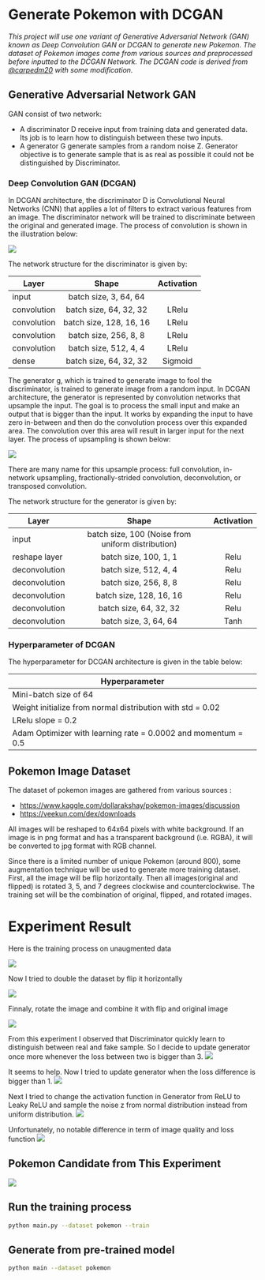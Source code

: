 # Generate Pokemon with DCGAN

*This project will use one variant of Generative Adversarial Network (GAN) known as Deep Convolution GAN or DCGAN to generate new Pokemon. The dataset of Pokemon images come from various sources and preprocessed before inputted to the DCGAN Network. The DCGAN code is derived from [@carpedm20](https://github.com/carpedm20/DCGAN-tensorflow) with some modification.*

## Generative Adversarial Network GAN
GAN consist of two network:

 - A discriminator D receive input from training data and generated data. Its job is to learn how to distinguish between these two inputs.
 - A generator G generate samples from a random noise Z. Generator objective is to generate sample that is as real as possible it could not be distinguished by Discriminator.

 ### Deep Convolution GAN (DCGAN)
In DCGAN architecture, the discriminator D is Convolutional Neural Networks (CNN) that applies a lot of filters to extract various features from an image. The discriminator network will be trained to discriminate between the original and generated image. The process of convolution is shown in the illustration below:

![](http://deeplearning.net/software/theano_versions/dev/_images/same_padding_no_strides_transposed.gif)

The network structure for the discriminator is given by:

| Layer        | Shape           | Activation           |
| ------------- |:-------------:|:-------------:|
| input     | batch size, 3, 64, 64 | |
| convolution      | batch size, 64, 32, 32  | LRelu |
| convolution      | batch size, 128, 16, 16  |LRelu | 
| convolution      | batch size, 256, 8, 8  | LRelu |
| convolution      | batch size, 512, 4, 4 | LRelu |
| dense      | batch size, 64, 32, 32 | Sigmoid |


The generator g, which is trained to generate image to fool the discriminator, is trained to generate image from a random input. In DCGAN architecture, the generator is represented by convolution networks that upsample the input. The goal is to process the small input and make an output that is bigger than the input. It works by expanding the input to have zero in-between and then do the convolution process over this expanded area. The convolution over this area will result in larger input for the next layer. The process of upsampling is shown below: 

![](http://deeplearning.net/software/theano_versions/dev/_images/padding_strides_transposed.gif)

There are many name for this upsample process: full convolution, in-network upsampling, fractionally-strided convolution, deconvolution, or transposed convolution. 

The network structure for the generator is given by:

| Layer        | Shape           | Activation           |
| ------------- |:-------------:|:-------------:|
| input     | batch size, 100 (Noise from uniform distribution) | |
| reshape layer      | batch size, 100, 1, 1  | Relu |
| deconvolution      | batch size, 512, 4, 4   |Relu | 
| deconvolution      | batch size, 256, 8, 8  | Relu |
| deconvolution      | batch size, 128, 16, 16 | Relu |
| deconvolution      | batch size, 64, 32, 32 | Relu |
| deconvolution      | batch size, 3, 64, 64 | Tanh |


 ### Hyperparameter of DCGAN
The hyperparameter for DCGAN architecture is given in the table below:

| Hyperparameter        |
| ------------- |
| Mini-batch size of 64     |
| Weight initialize from normal distribution with std = 0.02      |  
| LRelu slope = 0.2      |
| Adam Optimizer with learning rate = 0.0002 and momentum = 0.5      |


## Pokemon Image Dataset
The dataset of pokemon images are gathered from various sources :
 - https://www.kaggle.com/dollarakshay/pokemon-images/discussion
 - https://veekun.com/dex/downloads

All images will be reshaped to 64x64 pixels with white background. If an image is in png format and has a transparent background (i.e. RGBA), it will be converted to jpg format with RGB channel.

Since there is a limited number of unique Pokemon (around 800), some augmentation technique will be used to generate more training dataset. First, all the image will be flip horizontally. Then all images(original and flipped) is rotated 3, 5, and 7 degrees clockwise and counterclockwise. The training set will be the combination of original, flipped, and rotated images.

# Experiment Result
Here is the training process on unaugmented data

![](https://media.giphy.com/media/3o751ZJJiwArkl9OZG/giphy.gif)

Now I tried to double the dataset by flip it horizontally

![](https://media.giphy.com/media/xULW8sv6Lci0to18oU/giphy.gif)

Finnaly, rotate the image and combine it with flip and original image

![](https://media.giphy.com/media/3oFzmhJedokWQEGiY0/giphy.gif)

From this experiment I observed that Discriminator quickly learn to distinguish between real and fake sample. So I decide to update generator once more whenever the loss between two is bigger than 3.
![](https://preview.ibb.co/j0WyfR/Screenshot_from_2017_12_15_16_44_57.png)

It seems to help. Now I tried to update generator when the loss difference is bigger than 1.
![](https://preview.ibb.co/jQNAum/Screenshot_from_2017_12_15_16_49_22.png)

Next I tried to change the activation function in Generator from ReLU to Leaky ReLU and sample the noise z from normal distribution instead from uniform distribution.
![](https://media.giphy.com/media/xT0xeEvnEgaaxxRrnW/giphy.gif)

Unfortunately, no notable difference in term of image quality and loss function
![](https://preview.ibb.co/cT2Vem/Screenshot_from_2017_12_15_16_49_23.png)

## Pokemon Candidate from This Experiment
![](https://image.ibb.co/bNRqFR/pokemon_candidate.png)

## Run the training process
```sh
python main.py --dataset pokemon --train
```

## Generate from pre-trained model
```sh
python main --dataset pokemon
```









